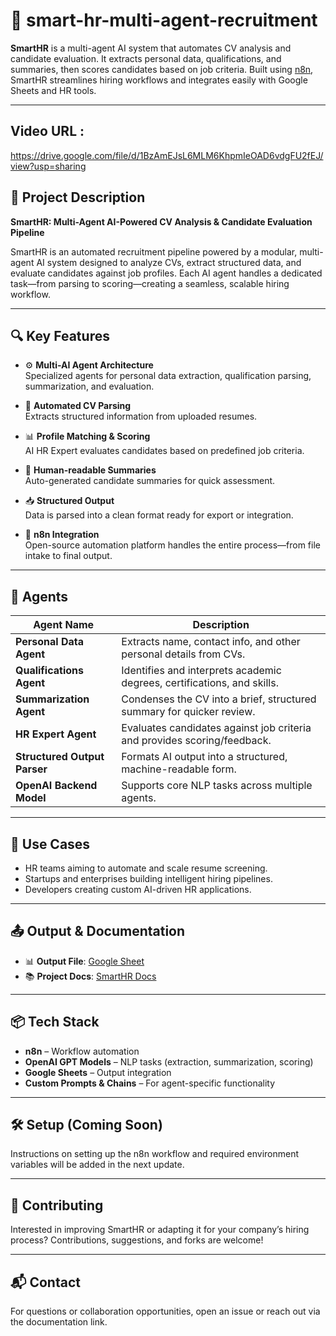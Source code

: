# 🤖 smart-hr-multi-agent-recruitment

**SmartHR** is a multi-agent AI system that automates CV analysis and candidate evaluation. It extracts personal data, qualifications, and summaries, then scores candidates based on job criteria. Built using [n8n](https://n8n.io), SmartHR streamlines hiring workflows and integrates easily with Google Sheets and HR tools.

---
## Video URL :
https://drive.google.com/file/d/1BzAmEJsL6MLM6KhpmIeOAD6vdgFU2fEJ/view?usp=sharing
## 📄 Project Description

**SmartHR: Multi-Agent AI-Powered CV Analysis & Candidate Evaluation Pipeline**

SmartHR is an automated recruitment pipeline powered by a modular, multi-agent AI system designed to analyze CVs, extract structured data, and evaluate candidates against job profiles. Each AI agent handles a dedicated task—from parsing to scoring—creating a seamless, scalable hiring workflow.

---

## 🔍 Key Features

- ⚙️ **Multi-AI Agent Architecture**  
  Specialized agents for personal data extraction, qualification parsing, summarization, and evaluation.

- 📄 **Automated CV Parsing**  
  Extracts structured information from uploaded resumes.

- 📊 **Profile Matching & Scoring**  
  AI HR Expert evaluates candidates based on predefined job criteria.

- 🧠 **Human-readable Summaries**  
  Auto-generated candidate summaries for quick assessment.

- 📥 **Structured Output**  
  Data is parsed into a clean format ready for export or integration.

- 🔗 **n8n Integration**  
  Open-source automation platform handles the entire process—from file intake to final output.

---

## 🧠 Agents

| Agent Name                  | Description                                                                 |
|----------------------------|-----------------------------------------------------------------------------|
| **Personal Data Agent**     | Extracts name, contact info, and other personal details from CVs.            |
| **Qualifications Agent**    | Identifies and interprets academic degrees, certifications, and skills.      |
| **Summarization Agent**     | Condenses the CV into a brief, structured summary for quicker review.        |
| **HR Expert Agent**         | Evaluates candidates against job criteria and provides scoring/feedback.     |
| **Structured Output Parser**| Formats AI output into a structured, machine-readable form.                  |
| **OpenAI Backend Model**    | Supports core NLP tasks across multiple agents.                              |

---

## 📌 Use Cases

- HR teams aiming to automate and scale resume screening.
- Startups and enterprises building intelligent hiring pipelines.
- Developers creating custom AI-driven HR applications.

---

## 📤 Output & Documentation

- 📊 **Output File**: [Google Sheet](https://docs.google.com/spreadsheets/d/1k4mcb_2oYaKucNYsVVDW7EJc-5AQhvq-Y2q6nxMvFpQ/edit?usp=sharing)  
- 📚 **Project Docs**: [SmartHR Docs](https://docs.google.com/document/d/18mpAJp2NqQXKPvB311t5RGJSh8QoVGdub9k2u4Jt1Oc/edit?usp=sharing)

---

## 📦 Tech Stack

- **n8n** – Workflow automation
- **OpenAI GPT Models** – NLP tasks (extraction, summarization, scoring)
- **Google Sheets** – Output integration
- **Custom Prompts & Chains** – For agent-specific functionality

---

## 🛠️ Setup (Coming Soon)

Instructions on setting up the n8n workflow and required environment variables will be added in the next update.

---

## 🚀 Contributing

Interested in improving SmartHR or adapting it for your company’s hiring process? Contributions, suggestions, and forks are welcome!

---

## 📬 Contact

For questions or collaboration opportunities, open an issue or reach out via the documentation link.

